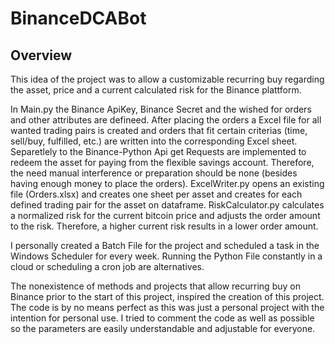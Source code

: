 # BinanceDCABot

## Overview

This idea of the project was to allow a customizable recurring buy regarding the asset, price and a current calculated risk for the Binance plattform. 

In Main.py the Binance ApiKey,  Binance Secret and the wished for orders and other attributes are defineed. After placing the orders a Excel file for all wanted trading pairs is created and orders that fit certain criterias (time, sell/buy, fulfilled, etc.) are written into the corresponding Excel sheet. Separetlely to the Binance-Python Api get Requests are implemented to redeem the asset for paying from the flexible savings account. Therefore, the need manual interference or preparation should be none (besides having enough money to place the orders).
ExcelWriter.py opens an existing file (Orders.xlsx) and creates one sheet per asset and creates for each defined trading pair for the asset on dataframe.
RiskCalculator.py calculates a normalized risk for the current bitcoin price and adjusts the order amount to the risk. Therefore, a higher current risk results in a lower order amount.

I personally created a Batch File for the project and scheduled a task in the Windows Scheduler for every week. Running the Python File constantly in a cloud or scheduling a cron job are alternatives.

The nonexistence of methods and projects that allow recurring buy on Binance prior to the start of this project, inspired the creation of this project. The code is by no means perfect as this was just a personal project with the intention for personal use. I tried to comment the code as well as possible so the parameters are easily understandable and adjustable for everyone.






